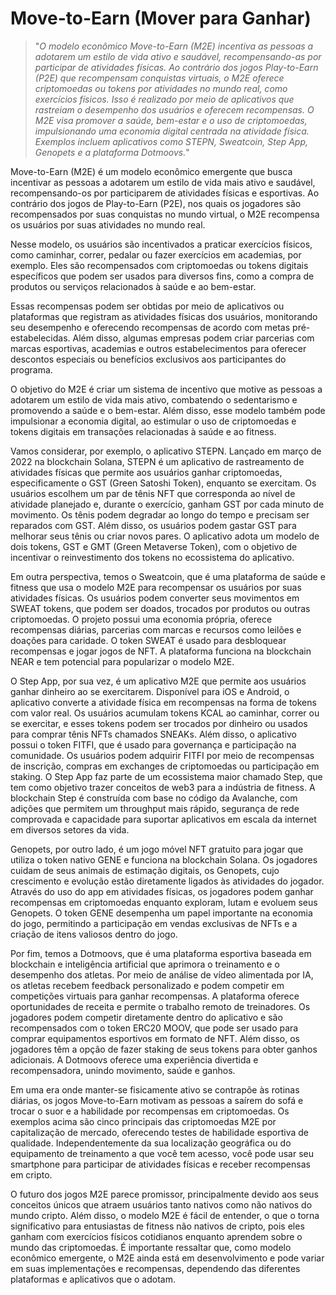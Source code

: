 # Move-to-Earn (Mover para Ganhar)

>"*O modelo econômico Move-to-Earn (M2E) incentiva as pessoas a adotarem um estilo de vida ativo e saudável, recompensando-as por participar de atividades físicas. Ao contrário dos jogos Play-to-Earn (P2E) que recompensam conquistas virtuais, o M2E oferece criptomoedas ou tokens por atividades no mundo real, como exercícios físicos. Isso é realizado por meio de aplicativos que rastreiam o desempenho dos usuários e oferecem recompensas. O M2E visa promover a saúde, bem-estar e o uso de criptomoedas, impulsionando uma economia digital centrada na atividade física. Exemplos incluem aplicativos como STEPN, Sweatcoin, Step App, Genopets e a plataforma Dotmoovs.*"

Move-to-Earn (M2E) é um modelo econômico emergente que busca incentivar as pessoas a adotarem um estilo de vida mais ativo e saudável, recompensando-os por participarem de atividades físicas e esportivas. Ao contrário dos jogos de Play-to-Earn (P2E), nos quais os jogadores são recompensados por suas conquistas no mundo virtual, o M2E recompensa os usuários por suas atividades no mundo real.

Nesse modelo, os usuários são incentivados a praticar exercícios físicos, como caminhar, correr, pedalar ou fazer exercícios em academias, por exemplo. Eles são recompensados com criptomoedas ou tokens digitais específicos que podem ser usados para diversos fins, como a compra de produtos ou serviços relacionados à saúde e ao bem-estar.

Essas recompensas podem ser obtidas por meio de aplicativos ou plataformas que registram as atividades físicas dos usuários, monitorando seu desempenho e oferecendo recompensas de acordo com metas pré-estabelecidas. Além disso, algumas empresas podem criar parcerias com marcas esportivas, academias e outros estabelecimentos para oferecer descontos especiais ou benefícios exclusivos aos participantes do programa.

O objetivo do M2E é criar um sistema de incentivo que motive as pessoas a adotarem um estilo de vida mais ativo, combatendo o sedentarismo e promovendo a saúde e o bem-estar. Além disso, esse modelo também pode impulsionar a economia digital, ao estimular o uso de criptomoedas e tokens digitais em transações relacionadas à saúde e ao fitness.

Vamos considerar, por exemplo, o aplicativo STEPN. Lançado em março de 2022 na blockchain Solana, STEPN é um aplicativo de rastreamento de atividades físicas que permite aos usuários ganhar criptomoedas, especificamente o GST (Green Satoshi Token), enquanto se exercitam. Os usuários escolhem um par de tênis NFT que corresponda ao nível de atividade planejado e, durante o exercício, ganham GST por cada minuto de movimento. Os tênis podem degradar ao longo do tempo e precisam ser reparados com GST. Além disso, os usuários podem gastar GST para melhorar seus tênis ou criar novos pares. O aplicativo adota um modelo de dois tokens, GST e GMT (Green Metaverse Token), com o objetivo de incentivar o reinvestimento dos tokens no ecossistema do aplicativo.

Em outra perspectiva, temos o Sweatcoin, que é uma plataforma de saúde e fitness que usa o modelo M2E para recompensar os usuários por suas atividades físicas. Os usuários podem converter seus movimentos em SWEAT tokens, que podem ser doados, trocados por produtos ou outras criptomoedas. O projeto possui uma economia própria, oferece recompensas diárias, parcerias com marcas e recursos como leilões e doações para caridade. O token SWEAT é usado para desbloquear recompensas e jogar jogos de NFT. A plataforma funciona na blockchain NEAR e tem potencial para popularizar o modelo M2E.

O Step App, por sua vez, é um aplicativo M2E que permite aos usuários ganhar dinheiro ao se exercitarem. Disponível para iOS e Android, o aplicativo converte a atividade física em recompensas na forma de tokens com valor real. Os usuários acumulam tokens KCAL ao caminhar, correr ou se exercitar, e esses tokens podem ser trocados por dinheiro ou usados para comprar tênis NFTs chamados SNEAKs. Além disso, o aplicativo possui o token FITFI, que é usado para governança e participação na comunidade. Os usuários podem adquirir FITFI por meio de recompensas de inscrição, compras em exchanges de criptomoedas ou participação em staking. O Step App faz parte de um ecossistema maior chamado Step, que tem como objetivo trazer conceitos de web3 para a indústria de fitness. A blockchain Step é construída com base no código da Avalanche, com adições que permitem um throughput mais rápido, segurança de rede comprovada e capacidade para suportar aplicativos em escala da internet em diversos setores da vida.

Genopets, por outro lado, é um jogo móvel NFT gratuito para jogar que utiliza o token nativo GENE e funciona na blockchain Solana. Os jogadores cuidam de seus animais de estimação digitais, os Genopets, cujo crescimento e evolução estão diretamente ligados às atividades do jogador. Através do uso do app em atividades físicas, os jogadores podem ganhar recompensas em criptomoedas enquanto exploram, lutam e evoluem seus Genopets. O token GENE desempenha um papel importante na economia do jogo, permitindo a participação em vendas exclusivas de NFTs e a criação de itens valiosos dentro do jogo.

Por fim, temos a Dotmoovs, que é uma plataforma esportiva baseada em blockchain e inteligência artificial que aprimora o treinamento e o desempenho dos atletas. Por meio de análise de vídeo alimentada por IA, os atletas recebem feedback personalizado e podem competir em competições virtuais para ganhar recompensas. A plataforma oferece oportunidades de receita e permite o trabalho remoto de treinadores. Os jogadores podem competir diretamente dentro do aplicativo e são recompensados com o token ERC20 MOOV, que pode ser usado para comprar equipamentos esportivos em formato de NFT. Além disso, os jogadores têm a opção de fazer staking de seus tokens para obter ganhos adicionais. A Dotmoovs oferece uma experiência divertida e recompensadora, unindo movimento, saúde e ganhos.

Em uma era onde manter-se fisicamente ativo se contrapõe às rotinas diárias, os jogos Move-to-Earn motivam as pessoas a saírem do sofá e trocar o suor e a habilidade por recompensas em criptomoedas. Os exemplos acima são cinco principais das criptomoedas M2E por capitalização de mercado, oferecendo testes de habilidade esportiva de qualidade. Independentemente da sua localização geográfica ou do equipamento de treinamento a que você tem acesso, você pode usar seu smartphone para participar de atividades físicas e receber recompensas em cripto.

O futuro dos jogos M2E parece promissor, principalmente devido aos seus conceitos únicos que atraem usuários tanto nativos como não nativos do mundo cripto. Além disso, o modelo M2E é fácil de entender, o que o torna significativo para entusiastas de fitness não nativos de cripto, pois eles ganham com exercícios físicos cotidianos enquanto aprendem sobre o mundo das criptomoedas. É importante ressaltar que, como modelo econômico emergente, o M2E ainda está em desenvolvimento e pode variar em suas implementações e recompensas, dependendo das diferentes plataformas e aplicativos que o adotam.
